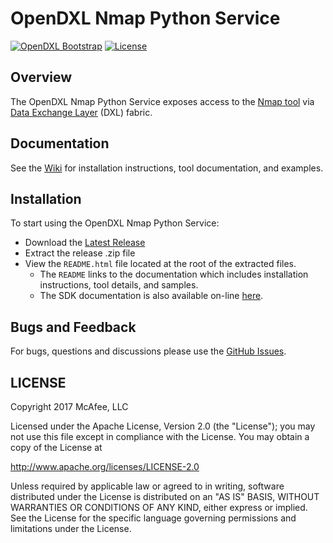 # OpenDXL Nmap Python Service
[![OpenDXL Bootstrap](https://img.shields.io/badge/Built%20With-OpenDXL%20Bootstrap-blue.svg)](https://github.com/opendxl/opendxl-bootstrap-python)
[![License](https://img.shields.io/badge/License-Apache%202.0-blue.svg)](https://opensource.org/licenses/Apache-2.0)

## Overview

The OpenDXL Nmap Python Service exposes access to the [Nmap tool](https://nmap.org)
via  [Data Exchange Layer](http://www.mcafee.com/us/solutions/data-exchange-layer.aspx) (DXL) fabric.

## Documentation

See the [Wiki](https://github.com/camilastock/opendxl-nmap-service-python/wiki) for installation instructions, tool documentation, and examples.

## Installation

To start using the OpenDXL Nmap Python Service:

* Download the [Latest Release](https://github.com/camilastock/opendxl-nmap-service-python/releases)
* Extract the release .zip file
* View the `README.html` file located at the root of the extracted files.
  * The `README` links to the documentation which includes installation instructions, tool details, and samples.
  * The SDK documentation is also available on-line [here](https://camilastock.github.io/opendxl-nmap-service-python/).

## Bugs and Feedback

For bugs, questions and discussions please use the [GitHub Issues](https://github.com/camilastock/opendxl-nmap-service-python/issues).

## LICENSE

Copyright 2017 McAfee, LLC

Licensed under the Apache License, Version 2.0 (the "License"); you may not use this file except in compliance with the License. You may obtain a copy of the License at

http://www.apache.org/licenses/LICENSE-2.0

Unless required by applicable law or agreed to in writing, software distributed under the License is distributed on an "AS IS" BASIS, WITHOUT WARRANTIES OR CONDITIONS OF ANY KIND, either express or implied. See the License for the specific language governing permissions and limitations under the License.
